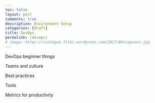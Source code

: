 ```yaml
---
toc: false
layout: post
comments: true
description: Environment Setup
categories: [draft]
title: DevOps
permalink: /devops/
# image: https://vialogue.files.wordpress.com/2017/04/sapiens.jpg
---
```

DevOps beginner things



Teams and culture



Best practices



Tools



Metrics for productivity


